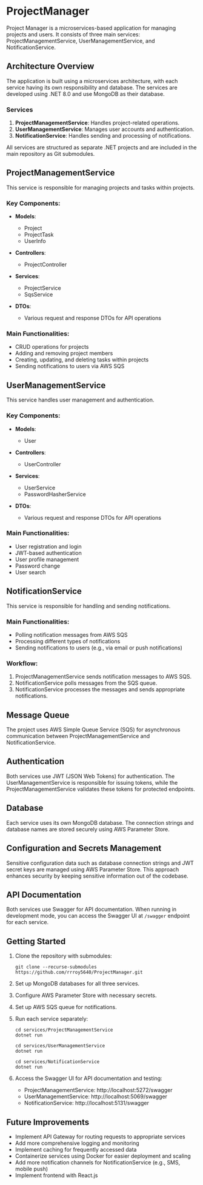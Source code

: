 # ProjectManager

Project Manager is a microservices-based application for managing projects and users. It consists of three main services: ProjectManagementService, UserManagementService, and NotificationService.

## Architecture Overview

The application is built using a microservices architecture, with each service having its own responsibility and database. The services are developed using .NET 8.0 and use MongoDB as their database.

### Services

1. **ProjectManagementService**: Handles project-related operations.
2. **UserManagementService**: Manages user accounts and authentication.
3. **NotificationService**: Handles sending and processing of notifications.

All services are structured as separate .NET projects and are included in the main repository as Git submodules.

## ProjectManagementService

This service is responsible for managing projects and tasks within projects.

### Key Components:

- **Models**: 
  - Project
  - ProjectTask
  - UserInfo

- **Controllers**: 
  - ProjectController

- **Services**: 
  - ProjectService
  - SqsService

- **DTOs**: 
  - Various request and response DTOs for API operations

### Main Functionalities:

- CRUD operations for projects
- Adding and removing project members
- Creating, updating, and deleting tasks within projects
- Sending notifications to users via AWS SQS
## UserManagementService

This service handles user management and authentication.

### Key Components:

- **Models**: 
  - User

- **Controllers**: 
  - UserController

- **Services**: 
  - UserService
  - PasswordHasherService

- **DTOs**: 
  - Various request and response DTOs for API operations

### Main Functionalities:

- User registration and login
- JWT-based authentication
- User profile management
- Password change
- User search

## NotificationService

This service is responsible for handling and sending notifications.

### Main Functionalities:

- Polling notification messages from AWS SQS
- Processing different types of notifications
- Sending notifications to users (e.g., via email or push notifications)

### Workflow:

1. ProjectManagementService sends notification messages to AWS SQS.
2. NotificationService polls messages from the SQS queue.
3. NotificationService processes the messages and sends appropriate notifications.

## Message Queue

The project uses AWS Simple Queue Service (SQS) for asynchronous communication between ProjectManagementService and NotificationService.

## Authentication

Both services use JWT (JSON Web Tokens) for authentication. The UserManagementService is responsible for issuing tokens, while the ProjectManagementService validates these tokens for protected endpoints.

## Database

Each service uses its own MongoDB database. The connection strings and database names are stored securely using AWS Parameter Store.

## Configuration and Secrets Management

Sensitive configuration data such as database connection strings and JWT secret keys are managed using AWS Parameter Store. This approach enhances security by keeping sensitive information out of the codebase.

## API Documentation

Both services use Swagger for API documentation. When running in development mode, you can access the Swagger UI at `/swagger` endpoint for each service.

## Getting Started

1. Clone the repository with submodules:
   ```
   git clone --recurse-submodules https://github.com/rrroy5640/ProjectManager.git
   ```

2. Set up MongoDB databases for all three services.

3. Configure AWS Parameter Store with necessary secrets.

4. Set up AWS SQS queue for notifications.

5. Run each service separately:
   ```
   cd services/ProjectManagementService
   dotnet run

   cd services/UserManagementService
   dotnet run

   cd services/NotificationService
   dotnet run
   ```

6. Access the Swagger UI for API documentation and testing:
   - ProjectManagementService: http://localhost:5272/swagger
   - UserManagementService: http://localhost:5069/swagger
   - NotificationService: http://localhost:5131/swagger 

## Future Improvements

- Implement API Gateway for routing requests to appropriate services
- Add more comprehensive logging and monitoring
- Implement caching for frequently accessed data
- Containerize services using Docker for easier deployment and scaling
- Add more notification channels for NotificationService (e.g., SMS, mobile push)
- Implement frontend with React.js
